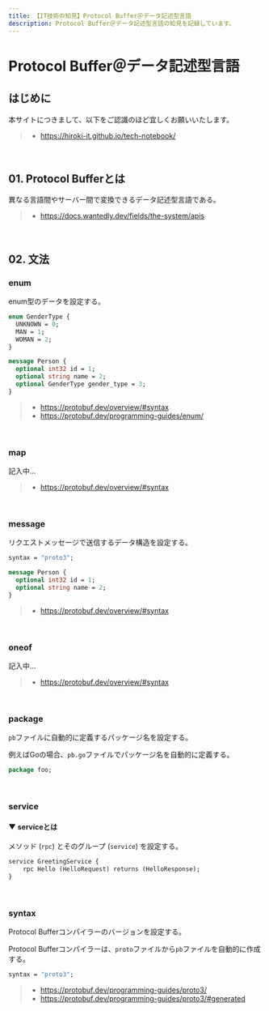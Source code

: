 ```yaml
---
title: 【IT技術の知見】Protocol Buffer＠データ記述型言語
description: Protocol Buffer＠データ記述型言語の知見を記録しています。
---
```


# Protocol Buffer＠データ記述型言語

## はじめに

本サイトにつきまして、以下をご認識のほど宜しくお願いいたします。

> - https://hiroki-it.github.io/tech-notebook/

<br>

## 01. Protocol Bufferとは

異なる言語間やサーバー間で変換できるデータ記述型言語である。

> - https://docs.wantedly.dev/fields/the-system/apis

<br>

## 02. 文法

### enum

enum型のデータを設定する。

```protobuf
enum GenderType {
  UNKNOWN = 0;
  MAN = 1;
  WOMAN = 2;
}

message Person {
  optional int32 id = 1;
  optional string name = 2;
  optional GenderType gender_type = 3;
}
```

> - https://protobuf.dev/overview/#syntax
> - https://protobuf.dev/programming-guides/enum/

<br>

### map

記入中...

> - https://protobuf.dev/overview/#syntax

<br>

### message

リクエストメッセージで送信するデータ構造を設定する。

```protobuf
syntax = "proto3";

message Person {
  optional int32 id = 1;
  optional string name = 2;
}
```

> - https://protobuf.dev/overview/#syntax

<br>

### oneof

記入中...

> - https://protobuf.dev/overview/#syntax

<br>

### package

`pb`ファイルに自動的に定義するパッケージ名を設定する。

例えばGoの場合、`pb.go`ファイルでパッケージ名を自動的に定義する。

```protobuf
package foo;
```

<br>

### service

#### ▼ serviceとは

メソッド (`rpc`) とそのグループ (`service`) を設定する。

```protobuf
service GreetingService {
	rpc Hello (HelloRequest) returns (HelloResponse);
}
```

<br>

### syntax

Protocol Bufferコンパイラーのバージョンを設定する。

Protocol Bufferコンパイラーは、`proto`ファイルから`pb`ファイルを自動的に作成する。

```protobuf
syntax = "proto3";
```

> - https://protobuf.dev/programming-guides/proto3/
> - https://protobuf.dev/programming-guides/proto3/#generated

<br>
